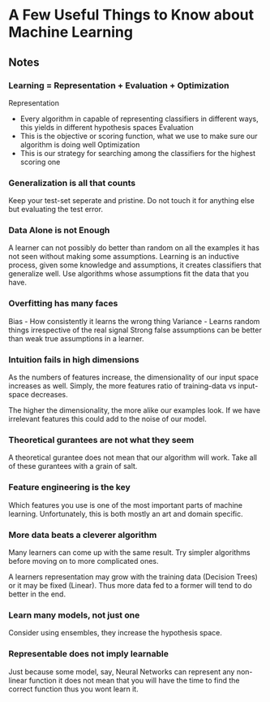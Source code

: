 # A Few Useful Things to Know about Machine Learning

## Notes

### Learning = Representation + Evaluation + Optimization
Representation
- Every algorithm in capable of representing classifiers in different ways, this yields
  in different hypothesis spaces
Evaluation
- This is the objective or scoring function, what we use to make sure our algorithm is doing
  well
Optimization
- This is our strategy for searching among the classifiers for the highest scoring one

### Generalization is all that counts
Keep your test-set seperate and pristine. Do not touch it for anything else but evaluating the 
test error.

### Data Alone is not Enough
A learner can not possibly do better than random on all the examples it has not seen 
without making some assumptions. Learning is an inductive process, given some knowledge and 
assumptions, it creates classifiers that generalize well. Use algorithms whose assumptions fit 
the data that you have.

### Overfitting has many faces
Bias - How consistently it learns the wrong thing
Variance - Learns random things irrespective of the real signal
Strong false assumptions can be better than weak true assumptions in a learner.

### Intuition fails in high dimensions
As the numbers of features increase, the dimensionality of our input space increases as well. 
Simply, the more features ratio of training-data vs input-space decreases.

The higher the dimensionality, the more alike our examples look. If we have irrelevant features 
this could add to the noise of our model.

### Theoretical gurantees are not what they seem
A theoretical gurantee does not mean that our algorithm will work. Take all of these 
gurantees with a grain of salt.

### Feature engineering is the key
Which features you use is one of the most important parts of machine learning. Unfortunately, this is both 
mostly an art and domain specific.

### More data beats a cleverer algorithm
Many learners can come up with the same result. Try simpler algorithms before moving on to more 
complicated ones.

A learners representation may grow with the training data (Decision Trees) or it may be fixed (Linear).
Thus more data fed to a former will tend to do better in the end. 

### Learn many models, not just one
Consider using ensembles, they increase the hypothesis space.

### Representable does not imply learnable
Just because some model, say, Neural Networks can represent any non-linear function it does not mean 
that you will have the time to find the correct function thus you wont learn it.

